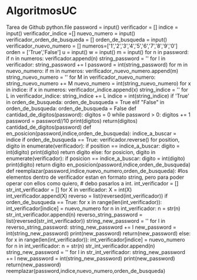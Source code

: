 # AlgoritmosUC
Tarea de Github
python.file
password = input()
verificador = []
indice = input()
verificador_indice =[]
nuevo_numero = input()
verificador_orden_de_busqueda = []
orden_de_busqueda = input()
verificador_nuevo_numero = []
numeros=['1','2','3','4','5','6','7','8','9','0']
orden = ['True','False']
u = input()
w = input()
m = input()
for n in password:
    if n in numeros:
        verificador.append(n)
string_password = ''
for l in verificador:
    string_password += l
password = int(string_password)
for m in nuevo_numero:
    if m in numeros:
        verificador_nuevo_numero.append(m)
string_nuevo_numero = ''
for M in verificador_nuevo_numero:
    string_nuevo_numero += M
nuevo_numero = int(string_nuevo_numero)
for x in indice:
    if x in numeros:
        verificador_indice.append(x)
string_indice = ''
for L in verificador_indice:
    string_indice += L
indice = int(string_indice)
if 'True' in orden_de_busqueda:
    orden_de_busqueda = True
elif "False" in orden_de_busqueda:
    orden_de_busqueda = False
def cantidad_de_digitos(password):
    digitos = 0
    while password > 0:
        digitos += 1
        password = password//10
    print(digitos)
    return(digitos)
cantidad_de_digitos(password)
def en_posicion(password,indice,orden_de_busqueda):
    indice_a_buscar = indice
    if orden_de_busqueda == True:
        verificador.reverse()
        for position, digito in enumerate(verificador):
            if position == indice_a_buscar:
                digito = int(digito)
                print(digito)
                return digito
    else:
        for posicion, digito in enumerate(verificador):
           if posicion == indice_a_buscar:
               digito = int(digito)
               print(digito)
               return digito
en_posicion(password,indice,orden_de_busqueda)
def reemplazar(password,indice,nuevo_numero,orden_de_busqueda):
    #los elementos dentro de verificador estan en formato string, pero para poder operar con ellos como quiero,
    # debo pasarlos a int.
    int_verificador = []
    str_int_verificador = []
    for X in verificador:
        X = int(X)
        int_verificador.append(X)
    reverso = list(reversed(int_verificador))
    if orden_de_busqueda == True:
        for x in range(len(int_verificador)):
                int_verificador[indice] = nuevo_numero
        for n in int_verificador:
            n = str(n)
            str_int_verificador.append(n)
            reverso_string_password = list(reversed(str_int_verificador))
        string_new_password = ''
        for l in reverso_string_password:
            string_new_password += l
            new_password = int(string_new_password)
        print(new_password)
        return(new_password)
    else:
         for x in range(len(int_verificador)):
                 int_verificador[indice] = nuevo_numero
         for n in int_verificador:
             n = str(n)
             str_int_verificador.append(n)
         string_new_password = ''
         for l in str_int_verificador:
            string_new_password += l
         new_password = int(string_new_password)
         print(new_password)
         return(new_password)
reemplazar(password,indice,nuevo_numero,orden_de_busqueda)
